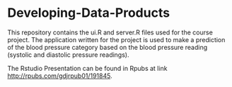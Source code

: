 # Developing-Data-Products
This repository contains the ui.R and server.R files used for the course project. The application written for the project is used to make a prediction of the blood pressure category based on the blood pressure reading (systolic and diastolic pressure readings).

The Rstudio Presentation can be found in Rpubs at link http://rpubs.com/gdjrpub01/191845.
